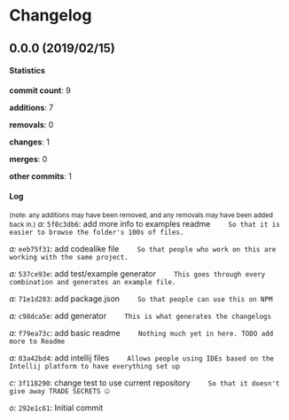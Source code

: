 # Changelog
## 0.0.0 (2019/02/15)
#### Statistics
**commit count**: 9

**additions**: 7

**removals**: 0

**changes**: 1

**merges**: 0

**other commits**: 1

#### Log
<small>(note: any additions may have been removed, and any removals may have been added back in.)</small>
*a:* `5f0c3db6`: add more info to examples readme
`    So that it is easier to browse the folder's 100s of files.`

*a:* `eeb75f31`: add codealike file
`    So that people who work on this are working with the same project.`

*a:* `537ce93e`: add test/example generator
`    This goes through every combination and generates an example file.`

*a:* `71e1d283`: add package.json
`    So that people can use this on NPM`

*a:* `c98dca5e`: add generator
`    This is what generates the changelogs`

*a:* `f79ea73c`: add basic readme
`    Nothing much yet in here. TODO add more to Readme`

*a:* `03a42bd4`: add intellij files
`    Allows people using IDEs based on the Intellij platform to have everything set up`

*c:* `3f118290`: change test to use current repository
`    So that it doesn't give away TRADE SECRETS 🤐`

*o:* `292e1c61`: Initial commit

